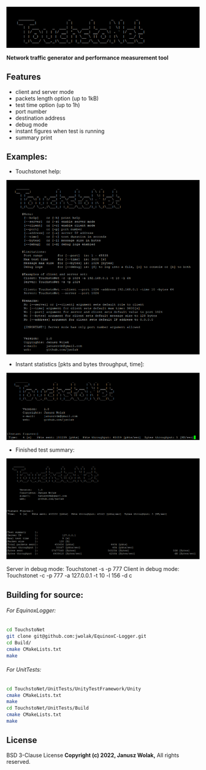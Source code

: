 [![N|Solid](https://raw.githubusercontent.com/jwolak/TouchstoNet/master/ascii_logo.PNG)](https://nodesource.com/products/nsolid)

**Network traffic generator and performance measurement tool**

## Features
- client and server mode
- packets length option (up to 1kB)
- test time option (up to 1h)
- port number
- destination address
- debug mode
- instant figures when test is running
- summary print

## Examples:
- Touchstonet help:

[![N|Solid](https://github.com/jwolak/TouchstoNet/blob/development/help_print.PNG?raw=true)](https://nodesource.com/products/nsolid)

- Instant statistics [pkts and bytes throughput, time]:

[![N|Solid](https://github.com/jwolak/TouchstoNet/blob/development/instant_figures.PNG?raw=true)](https://nodesource.com/products/nsolid)

- Finished test summary:

[![N|Solid](https://github.com/jwolak/TouchstoNet/blob/development/summary_print.PNG?raw=true)](https://nodesource.com/products/nsolid)

Server in debug mode: Touchstonet -s -p 777
Client in debug mode: Touchstonet -c -p 777 -a 127.0.0.1 -t 10 -l 156 -d c

## Building for source:

###### For EquinoxLogger:
```sh
cd TouchstoNet
git clone git@github.com:jwolak/EquinoxC-Logger.git
cd Build/
cmake CMakeLists.txt
make
```

###### For UnitTests:

```sh
cd TouchstoNet/UnitTests/UnityTestFramework/Unity
cmake CMakeLists.txt
make
cd TouchstoNet/UnitTests/Build
cmake CMakeLists.txt
make
```

## License

BSD 3-Clause License
**Copyright (c) 2022, Janusz Wolak,**
All rights reserved.

